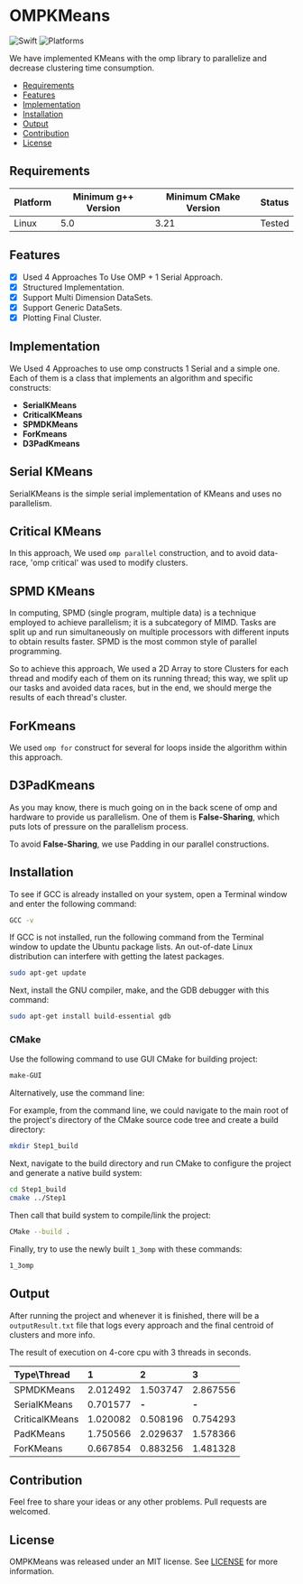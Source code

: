 # OMPKMeans

![Swift](https://img.shields.io/badge/C++-14-orange?style=flat-square)
![Platforms](https://img.shields.io/badge/Platforms-Linux-yellowgreen?style=flat-square)

We have implemented KMeans with the omp library to parallelize and decrease clustering time consumption. 


- [Requirements](#requirements)
- [Features](#features)
- [Implementation](#implementation)
- [Installation](#installation)
- [Output](#output)
- [Contribution](#contribution)
- [License](#license)


## Requirements

| Platform | Minimum g++ Version | Minimum CMake Version | Status |
| --- | --- | --- | --- |
| Linux | 5.0 | 3.21 | Tested |

## Features

- [x] Used 4 Approaches To Use OMP + 1 Serial Approach.
- [x] Structured Implementation.
- [x] Support Multi Dimension DataSets.
- [x] Support Generic DataSets.
- [x] Plotting Final Cluster. 

## Implementation

We Used 4 Approaches to use omp constructs 1 Serial and a simple one. Each of them is a class that implements an algorithm and specific constructs: 

- **SerialKMeans**
- **CriticalKMeans**
- **SPMDKMeans**
- **ForKmeans**
- **D3PadKmeans**

## Serial KMeans

SerialKMeans is the simple serial implementation of KMeans and uses no parallelism.

## Critical KMeans

In this approach, We used `omp parallel` construction, and to avoid data-race, 'omp critical' was used to modify clusters.

## SPMD KMeans

In computing, SPMD (single program, multiple data) is a technique employed to achieve parallelism; it is a subcategory of MIMD. Tasks are split up and run simultaneously on multiple processors with different inputs to obtain results faster. SPMD is the most common style of parallel programming.

So to achieve this approach, We used a 2D Array to store Clusters for each thread and modify each of them on its running thread; this way, we split up our tasks and avoided data races, but in the end, we should merge the results of each thread's cluster.

## ForKmeans

We used `omp for` construct for several for loops inside the algorithm within this approach.

## D3PadKmeans

As you may know, there is much going on in the back scene of omp and hardware to provide us parallelism.
One of them is **False-Sharing**, which puts lots of pressure on the parallelism process.

To avoid **False-Sharing**, we use Padding in our parallel constructions.

## Installation

To see if GCC is already installed on your system, open a Terminal window and enter the following command:

``` bash
GCC -v
```

If GCC is not installed, run the following command from the Terminal window to update the Ubuntu package lists. An out-of-date Linux distribution can interfere with getting the latest packages.

``` bash
sudo apt-get update
```

Next, install the GNU compiler, make, and the GDB debugger with this command:

``` bash
sudo apt-get install build-essential gdb
```


### CMake

Use the following command to use GUI CMake for building project:

``` bash
make-GUI
```

Alternatively, use the command line:

For example, from the command line, we could navigate to the main root of the project's directory of the CMake source code tree and create a build directory:

``` bash
mkdir Step1_build
```

Next, navigate to the build directory and run CMake to configure the project and generate a native build system:

``` bash
cd Step1_build
cmake ../Step1
```

Then call that build system to compile/link the project:

``` bash
CMake --build .
```

Finally, try to use the newly built `1_3omp` with these commands:

``` bash
1_3omp
```

## Output

After running the project and whenever it is finished, there will be a `outputResult.txt` file that logs every approach and the final centroid of clusters and more info.

The result of execution on 4-core cpu with 3 threads in seconds.

| Type\Thread  | 1 | 2 | 3 |
|:----------|:----------|:----------|:----------|
| SPMDKMeans | 2.012492 | 1.503747 | 2.867556 |
| SerialKMeans | 0.701577 | **-** | **-** |
| CriticalKMeans | 1.020082 | 0.508196 | 0.754293 |
| PadKMeans | 1.750566 | 2.029637 | 1.578366 |
| ForKMeans | 0.667854 | 0.883256 | 1.481328 |



## Contribution

Feel free to share your ideas or any other problems. Pull requests are welcomed.

## License

OMPKMeans was released under an MIT license. See [LICENSE](https://github.com/kiarashvosough1999/OMPKMeans/blob/master/LICENSE) for more information.

